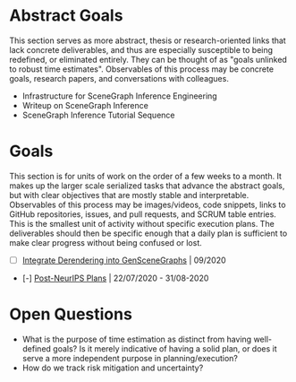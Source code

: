 # Abstract Goals
This section serves as more abstract, thesis or research-oriented links that
lack concrete deliverables, and thus are especially susceptible to being
redefined, or eliminated entirely. They can be thought of as "goals unlinked to
robust time estimates". Observables of this process may be concrete goals,
research papers, and conversations with colleagues.

* Infrastructure for SceneGraph Inference Engineering
* Writeup on SceneGraph Inference
* SceneGraph Inference Tutorial Sequence

# Goals
This section is for units of work on the order of a few weeks to a month. It
makes up the larger scale serialized tasks that advance the abstract goals, but
with clear objectives that are mostly stable and interpretable. Observables of
this process may be images/videos, code snippets, links to GitHub repositories,
issues, and pull requests, and SCRUM table entries. This is the smallest unit
of activity without specific execution plans. The deliverables should then be
specific enough that a daily plan is sufficient to make clear progress without
being confused or lost.

* [ ] [Integrate Derendering into GenSceneGraphs](IntegrateDerenderingIntoGenSceneGraphs.md) | 09/2020
* [-] [Post-NeurIPS Plans](Post-NeurIPSPlans.md) | 22/07/2020 - 31/08-2020

# Open Questions

* What is the purpose of time estimation as distinct from having well-defined
  goals? Is it merely indicative of having a solid plan, or does it serve a
  more independent purpose in planning/execution?
* How do we track risk mitigation and uncertainty?
